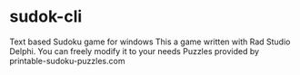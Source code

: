 # sudok-cli
Text based Sudoku game for windows
This a game written with Rad Studio Delphi. You can freely modify it to your needs
Puzzles provided by printable-sudoku-puzzles.com
